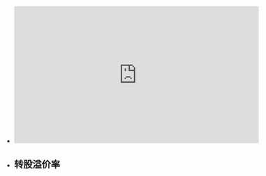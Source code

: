 - <iframe width="560" height="315" src="https://www.youtube.com/embed/videoseries?list=PLvM8mjY3OdiLRWBiIhqCS-58ByVGNPzjN" title="YouTube video player" frameborder="0" allow="accelerometer; autoplay; clipboard-write; encrypted-media; gyroscope; picture-in-picture" allowfullscreen></iframe>
- 转股溢价率
	-